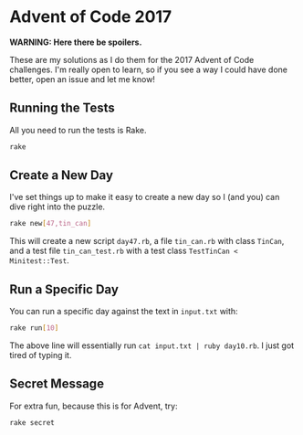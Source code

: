 # Advent of Code 2017

**WARNING: Here there be spoilers.**

These are my solutions as I do them for the 2017 Advent of Code challenges.  I'm really open to learn, so if you see a way I could have done better, open an issue and let me know!

## Running the Tests

All you need to run the tests is Rake.

```bash
rake
```

## Create a New Day

I've set things up to make it easy to create a new day so I (and you) can dive right into the puzzle.

```bash
rake new[47,tin_can]
```

This will create a new script `day47.rb`, a file `tin_can.rb` with class `TinCan`, and a test file `tin_can_test.rb` with a test class `TestTinCan < Minitest::Test`.

## Run a Specific Day

You can run a specific day against the text in `input.txt` with:

```bash
rake run[10]
```

The above line will essentially run `cat input.txt | ruby day10.rb`.  I just got tired of typing it.

## Secret Message

For extra fun, because this is for Advent, try:

```bash
rake secret
```